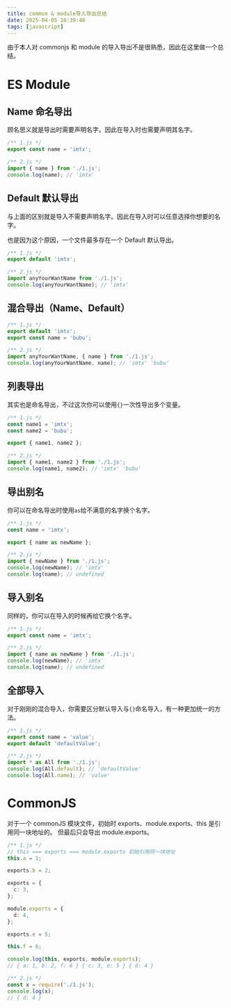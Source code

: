 ```yaml
---
title: common & module导入导出总结
date: 2025-04-05 16:39:48
tags: [javascript]
---
```


由于本人对 commonjs 和 module 的导入导出不是很熟悉，因此在这里做一个总结。

# ES Module

## Name 命名导出

顾名思义就是导出时需要声明名字。因此在导入时也需要声明其名字。

```js
/** 1.js */
export const name = 'imtx';

/** 2.js */
import { name } from './1.js';
console.log(name); // 'imtx'
```

## Default 默认导出

与上面的区别就是导入不需要声明名字。因此在导入时可以任意选择你想要的名字。

也是因为这个原因，一个文件最多存在一个 Default 默认导出。

```js
/** 1.js */
export default 'imtx';

/** 2.js */
import anyYourWantName from './1.js';
console.log(anyYourWantName); // 'imtx'
```

## 混合导出（Name、Default）

```js
/** 1.js */
export default 'imtx';
export const name = 'bubu';

/** 2.js */
import anyYourWantName, { name } from './1.js';
console.log(anyYourWantName, name); // 'imtx' 'bubu'
```

## 列表导出

其实也是命名导出，不过这次你可以使用`{}`一次性导出多个变量。

```js
/** 1.js */
const name1 = 'imtx';
const name2 = 'bubu';

export { name1, name2 };

/** 2.js */
import { name1, name2 } from './1.js';
console.log(name1, name2); // 'imtx' 'bubu'
```

## 导出别名

你可以在命名导出时使用`as`给不满意的名字换个名字。

```js
/** 1.js */
const name = 'imtx';

export { name as newName };

/** 2.js */
import { newName } from './1.js';
console.log(newName); // 'imtx'
console.log(name); // undefined
```

## 导入别名

同样的，你可以在导入的时候再给它换个名字。

```js
/** 1.js */
export const name = 'imtx';

/** 2.js */
import { name as newName } from './1.js';
console.log(newName); // 'imtx'
console.log(name); // undefined
```

## 全部导入

对于刚刚的混合导入，你需要区分默认导入与`{}`命名导入，有一种更加统一的方法。

```js
/** 1.js */
export const name = 'value';
export default 'defaultValue';

/** 2.js */
import * as All from './1.js';
console.log(All.default); // 'defaultValue'
console.log(All.name); // 'value'
```

# CommonJS

对于一个 commonJS 模块文件，初始时 exports、module.exports、this 是引用同一块地址的。
但最后只会导出 module.exports。

```js
/** 1.js */
// this === exports === module.exports 初始引用同一块地址
this.a = 1;

exports.b = 2;

exports = {
  c: 3,
};

module.exports = {
  d: 4,
};

exports.e = 5;

this.f = 6;

console.log(this, exports, module.exports);
// { a: 1, b: 2, f: 6 } { c: 3, e: 5 } { d: 4 }

/** 2.js */
const x = require('./1.js');
console.log(x);
// { d: 4 }
```
